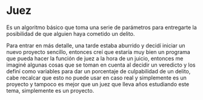# Juez
Es un algoritmo básico que toma una serie de parámetros para entregarte la posibilidad de que alguien haya cometido un delito.


Para entrar en más detalle, una tarde estaba aburrido y decidí iniciar un nuevo proyecto sencillo, entonces creí que estaría muy bien un programa que pueda hacer la función de juez a la hora de un juicio, entonces me imaginé algunas cosas que se toman en cuenta al decidir un veredicto y los definí como variables para dar un porcentaje de culpabilidad de un delito, cabe recalcar que esto no puede usar en caso real y simplemente es un proyecto y tampoco es mejor que un juez que lleva años estudiando este tema, simplemente es un proyecto.
